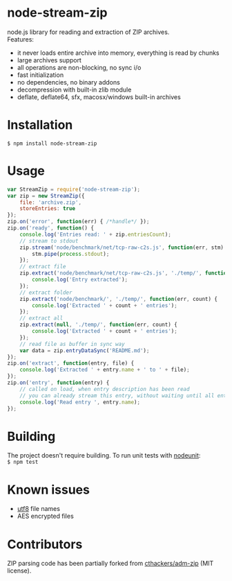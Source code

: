 # node-stream-zip

node.js library for reading and extraction of ZIP archives.  
Features:

- it never loads entire archive into memory, everything is read by chunks  
- large archives support  
- all operations are non-blocking, no sync i/o  
- fast initialization  
- no dependencies, no binary addons  
- decompression with built-in zlib module
- deflate, deflate64, sfx, macosx/windows built-in archives  

# Installation

`$ npm install node-stream-zip`
	
# Usage

```javascript
var StreamZip = require('node-stream-zip');  
var zip = new StreamZip({  
    file: 'archive.zip',  
    storeEntries: true    
});
zip.on('error', function(err) { /*handle*/ });
zip.on('ready', function() {
    console.log('Entries read: ' + zip.entriesCount);
    // stream to stdout
    zip.stream('node/benchmark/net/tcp-raw-c2s.js', function(err, stm) {
        stm.pipe(process.stdout);
    });
    // extract file
    zip.extract('node/benchmark/net/tcp-raw-c2s.js', './temp/', function(err) {
        console.log('Entry extracted');
    });
    // extract folder
    zip.extract('node/benchmark/', './temp/', function(err, count) {
        console.log('Extracted ' + count + ' entries');
    });
    // extract all
    zip.extract(null, './temp/', function(err, count) {
        console.log('Extracted ' + count + ' entries');
    });
    // read file as buffer in sync way
    var data = zip.entryDataSync('README.md');
});
zip.on('extract', function(entry, file) {
    console.log('Extracted ' + entry.name + ' to ' + file);
});
zip.on('entry', function(entry) {
    // called on load, when entry description has been read
    // you can already stream this entry, without waiting until all entry descriptions are read (suitable for very large archives) 
    console.log('Read entry ', entry.name);
});
```

# Building

The project doesn't require building. To run unit tests with [nodeunit](https://github.com/caolan/nodeunit):  
`$ npm test`

# Known issues

- [utf8](https://github.com/rubyzip/rubyzip/wiki/Files-with-non-ascii-filenames) file names
- AES encrypted files  

# Contributors

ZIP parsing code has been partially forked from [cthackers/adm-zip](https://github.com/cthackers/adm-zip) (MIT license). 